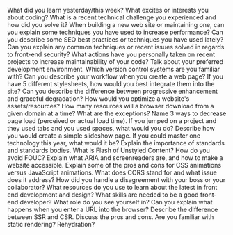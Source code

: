 What did you learn yesterday/this week?
What excites or interests you about coding?
What is a recent technical challenge you experienced and how did you solve it?
When building a new web site or maintaining one, can you explain some techniques you have used to increase performance?
Can you describe some SEO best practices or techniques you have used lately?
Can you explain any common techniques or recent issues solved in regards to front-end security?
What actions have you personally taken on recent projects to increase maintainability of your code?
Talk about your preferred development environment.
Which version control systems are you familiar with?
Can you describe your workflow when you create a web page?
If you have 5 different stylesheets, how would you best integrate them into the site?
Can you describe the difference between progressive enhancement and graceful degradation?
How would you optimize a website's assets/resources?
How many resources will a browser download from a given domain at a time?
What are the exceptions?
Name 3 ways to decrease page load (perceived or actual load time).
If you jumped on a project and they used tabs and you used spaces, what would you do?
Describe how you would create a simple slideshow page.
If you could master one technology this year, what would it be?
Explain the importance of standards and standards bodies.
What is Flash of Unstyled Content? How do you avoid FOUC?
Explain what ARIA and screenreaders are, and how to make a website accessible.
Explain some of the pros and cons for CSS animations versus JavaScript animations.
What does CORS stand for and what issue does it address?
How did you handle a disagreement with your boss or your collaborator?
What resources do you use to learn about the latest in front end development and design?
What skills are needed to be a good front-end developer?
What role do you see yourself in?
Can you explain what happens when you enter a URL into the browser?
Describe the difference between SSR and CSR. Discuss the pros and cons.
Are you familiar with static rendering?
Rehydration?